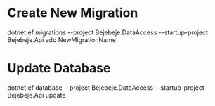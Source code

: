 # Create New Migration

dotnet ef migrations --project Bejebeje.DataAccess --startup-project Bejebeje.Api add NewMigrationName

# Update Database

dotnet ef database --project Bejebeje.DataAccess --startup-project Bejebeje.Api update